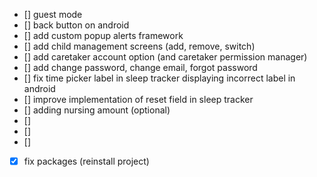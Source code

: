 -   [] guest mode
-   [] back button on android
-   [] add custom popup alerts framework
-   [] add child management screens (add, remove, switch)
-   [] add caretaker account option (and caretaker permission manager)
-   [] add change password, change email, forgot password
-   [] fix time picker label in sleep tracker displaying incorrect label in
    android
-   [] improve implementation of reset field in sleep tracker
-   [] adding nursing amount (optional)
-   []
-   []
-   []

-   [x] fix packages (reinstall project)
